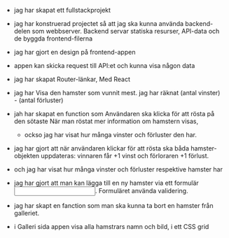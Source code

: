 - jag har skapat ett fullstackprojekt

- jag har konstruerad projectet så att jag ska kunna använda backend-delen som webbserver. Backend servar statiska resurser, API-data och de byggda frontend-filerna

- jag har gjort en design på frontend-appen

- appen kan skicka request till API:et och kunna visa någon data

- jag har skapat Router-länkar, <Link /> Med React

- jag har Visa den hamster som vunnit mest. jag har räknat (antal vinster) - (antal förluster)

- jah har skapat en function som Användaren ska klicka för att rösta på den sötaste
  När man röstat mer information om hamstern visas,
  - ockso jag har visat hur många vinster och förluster den har.
- jag har gjort att när användaren klickar för att rösta ska båda hamster-objekten uppdateras:
  vinnaren får +1 vinst och förloraren +1 förlust.
- och jag har visat hur många vinster och förluster respektive hamster har
- jag har gjort att man kan lägga till en ny hamster via ett formulär<input>. Formuläret använda validering.
- jag har skapt en fanction som man ska kunna ta bort en hamster från galleriet.
- i Galleri
  sida appen visa alla hamstrars namn och bild, i ett CSS grid
